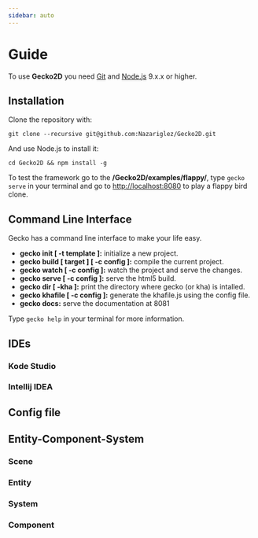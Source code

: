 ```yaml
---
sidebar: auto
---
```


# Guide
To use __Gecko2D__ you need [Git](https://git-scm.com/downloads) and [Node.js](https://nodejs.org) 9.x.x or higher.


## Installation
Clone the repository with: 
```
git clone --recursive git@github.com:Nazariglez/Gecko2D.git
```
And use Node.js to install it: 
```
cd Gecko2D && npm install -g
```

To test the framework go to the __/Gecko2D/examples/flappy/__, type `gecko serve` in your terminal and go to [http://localhost:8080](http://localhost:8080) to play a flappy bird clone.


## Command Line Interface
Gecko has a command line interface to make your life easy. 

- __gecko init [ -t template ]:__ initialize a new project.
- __gecko build [ target ] [ -c config ]:__ compile the current project.
- __gecko watch [ -c config ]:__ watch the project and serve the changes.
- __gecko serve [ -c config ]:__ serve the html5 build.
- __gecko dir [ -kha ]:__ print the directory where gecko (or kha) is intalled.
- __gecko khafile [ -c config ]:__ generate the khafile.js using the config file.
- __gecko docs:__ serve the documentation at 8081


Type `gecko help` in your terminal for more information.


## IDEs

### Kode Studio

### Intellij IDEA


## Config file

## Entity-Component-System

### Scene

### Entity

### System

### Component